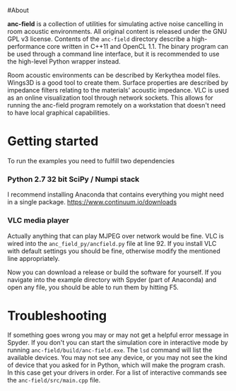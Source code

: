 #About

**anc-field** is a collection of utilities for simulating active noise cancelling in room acoustic environments. All original content is released under the GNU GPL v3 license. Contents of the `anc-field` directory describe a high-performance core written in C++11 and OpenCL 1.1. The binary program can be used through a command line interface, but it is recommended to use the high-level Python wrapper instead.

Room acoustic environments can be described by Kerkythea model files. Wings3D is a good tool to create them. Surface properties are described by impedance filters relating to the materials' acoustic impedance. VLC is used as an online visualization tool through network sockets. This allows for running the anc-field program remotely on a workstation that doesn't need to have local graphical capabilities.

# Getting started

To run the examples you need to fulfill two dependencies
### Python 2.7 32 bit SciPy / Numpi stack
I recommend installing Anaconda that contains everything you might need in a single package.
https://www.continuum.io/downloads

### VLC media player
Actually anything that can play MJPEG over network would be fine. VLC is wired into the `anc_field_py/ancfield.py` file at line 92. If you install VLC with default settings you should be fine, otherwise modify the mentioned line appropriately.

Now you can download a release or build the software for yourself. If you navigate into the example directory with Spyder (part of Anaconda) and open any file, you should be able to run them by hitting F5.

# Troubleshooting
If something goes wrong you may or may not get a helpful error message in Spyder. If you don't you can start the simulation core in interactive mode by running `anc-field/build/anc-field.exe`. The `lsd` command will list the available devices. You may not see any device, or you may not see the kind of device that you asked for in Python, which will make the program crash. In this case get your drivers in order. For a list of interactive commands see the `anc-field/src/main.cpp` file.
